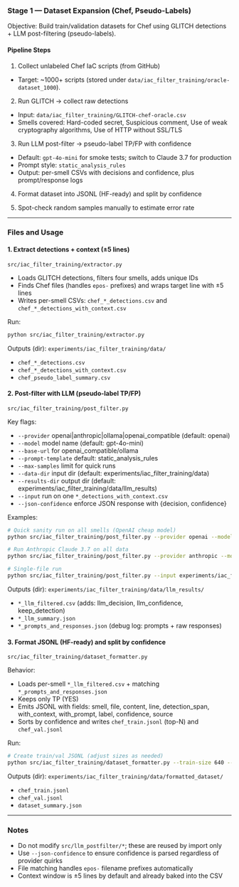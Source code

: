 ### Stage 1 — Dataset Expansion (Chef, Pseudo-Labels)

Objective: Build train/validation datasets for Chef using GLITCH detections + LLM post-filtering (pseudo-labels).

#### Pipeline Steps

1. Collect unlabeled Chef IaC scripts (from GitHub)

- Target: ~1000+ scripts (stored under `data/iac_filter_training/oracle-dataset_1000`).

2. Run GLITCH → collect raw detections

- Input: `data/iac_filter_training/GLITCH-chef-oracle.csv`
- Smells covered: Hard-coded secret, Suspicious comment, Use of weak cryptography algorithms, Use of HTTP without SSL/TLS

3. Run LLM post-filter → pseudo-label TP/FP with confidence

- Default: `gpt-4o-mini` for smoke tests; switch to Claude 3.7 for production
- Prompt style: `static_analysis_rules`
- Output: per-smell CSVs with decisions and confidence, plus prompt/response logs

4. Format dataset into JSONL (HF-ready) and split by confidence

5. Spot-check random samples manually to estimate error rate

---

### Files and Usage

#### 1. Extract detections + context (±5 lines)

`src/iac_filter_training/extractor.py`

- Loads GLITCH detections, filters four smells, adds unique IDs
- Finds Chef files (handles `epos-` prefixes) and wraps target line with ±5 lines
- Writes per-smell CSVs: `chef_*_detections.csv` and `chef_*_detections_with_context.csv`

Run:

```bash
python src/iac_filter_training/extractor.py
```

Outputs (dir): `experiments/iac_filter_training/data/`

- `chef_*_detections.csv`
- `chef_*_detections_with_context.csv`
- `chef_pseudo_label_summary.csv`

#### 2. Post-filter with LLM (pseudo-label TP/FP)

`src/iac_filter_training/post_filter.py`

Key flags:

- `--provider` openai|anthropic|ollama|openai_compatible (default: openai)
- `--model` model name (default: gpt-4o-mini)
- `--base-url` for openai_compatible/ollama
- `--prompt-template` default: static_analysis_rules
- `--max-samples` limit for quick runs
- `--data-dir` input dir (default: experiments/iac_filter_training/data)
- `--results-dir` output dir (default: experiments/iac_filter_training/data/llm_results)
- `--input` run on one `*_detections_with_context.csv`
- `--json-confidence` enforce JSON response with {decision, confidence}

Examples:

```bash
# Quick sanity run on all smells (OpenAI cheap model)
python src/iac_filter_training/post_filter.py --provider openai --model gpt-4o-mini --max-samples 30 --json-confidence

# Run Anthropic Claude 3.7 on all data
python src/iac_filter_training/post_filter.py --provider anthropic --model claude-3-7-sonnet-20250219 --json-confidence

# Single-file run
python src/iac_filter_training/post_filter.py --input experiments/iac_filter_training/data/chef_hardcoded_secret_detections_with_context.csv --json-confidence
```

Outputs (dir): `experiments/iac_filter_training/data/llm_results/`

- `*_llm_filtered.csv` (adds: llm_decision, llm_confidence, keep_detection)
- `*_llm_summary.json`
- `*_prompts_and_responses.json` (debug log: prompts + raw responses)

#### 3. Format JSONL (HF-ready) and split by confidence

`src/iac_filter_training/dataset_formatter.py`

Behavior:

- Loads per-smell `*_llm_filtered.csv` + matching `*_prompts_and_responses.json`
- Keeps only TP (YES)
- Emits JSONL with fields: smell, file, content, line, detection_span, with_context, with_prompt, label, confidence, source
- Sorts by confidence and writes `chef_train.jsonl` (top-N) and `chef_val.jsonl`

Run:

```bash
# Create train/val JSONL (adjust sizes as needed)
python src/iac_filter_training/dataset_formatter.py --train-size 640 --val-size 80
```

Outputs (dir): `experiments/iac_filter_training/data/formatted_dataset/`

- `chef_train.jsonl`
- `chef_val.jsonl`
- `dataset_summary.json`

---

### Notes

- Do not modify `src/llm_postfilter/*`; these are reused by import only
- Use `--json-confidence` to ensure confidence is parsed regardless of provider quirks
- File matching handles `epos-` filename prefixes automatically
- Context window is ±5 lines by default and already baked into the CSV
